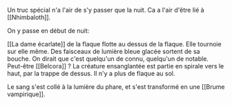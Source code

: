 Un truc spécial n'a l'air de s'y passer que la nuit. 
Ca a l'air d'être lié à [[Nhimbaloth]]. 


On y passe en début de nuit:

[[La dame écarlate]] de la flaque flotte au dessus de la flaque. Elle tournoie sur elle même. 
Des faisceaux de lumière bleue glacée sortent de sa bouche. 
On dirait que c'est quelqu'un de connu, quelqu'un de notable. Peut-être [[Belcora]] ?
La créature ensanglantée est partie en spirale vers le haut, par la trappe de dessus. 
Il n'y a plus de flaque au sol. 

Le sang s'est collé à la lumière du phare, et s'est transformé en une [[Brume vampirique]]. 